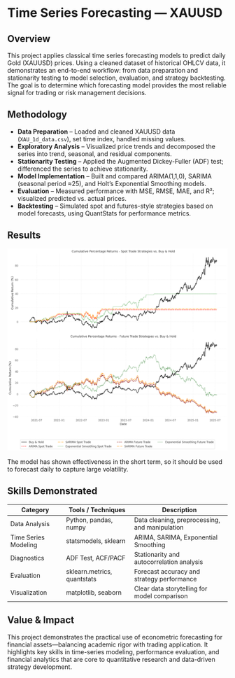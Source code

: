 # Time Series Forecasting — XAUUSD 

## Overview

This project applies classical time series forecasting models to predict daily Gold (XAUUSD) prices.
Using a cleaned dataset of historical OHLCV data, it demonstrates an end-to-end workflow: from data preparation and stationarity testing to model selection, evaluation, and strategy backtesting.
The goal is to determine which forecasting model provides the most reliable signal for trading or risk management decisions.

## Methodology

- **Data Preparation** – Loaded and cleaned XAUUSD data (`XAU_1d_data.csv`), set time index, handled missing values.
- **Exploratory Analysis** – Visualized price trends and decomposed the series into trend, seasonal, and residual components.
- **Stationarity Testing** – Applied the Augmented Dickey-Fuller (ADF) test; differenced the series to achieve stationarity.
- **Model Implementation** – Built and compared ARIMA(1,1,0), SARIMA (seasonal period ≈25), and Holt’s Exponential Smoothing models.
- **Evaluation** – Measured performance with MSE, RMSE, MAE, and R²; visualized predicted vs. actual prices.
- **Backtesting** – Simulated spot and futures-style strategies based on model forecasts, using QuantStats for performance metrics.

## Results


![XAUUSD Forecast Performance](image/download.png)

The model has shown effectiveness in the short term, so it should be used to forecast daily to capture large volatility. 

## Skills Demonstrated

| Category             | Tools / Techniques          | Description                                    |
| -------------------- | --------------------------- | ---------------------------------------------- |
| Data Analysis        | Python, pandas, numpy       | Data cleaning, preprocessing, and manipulation |
| Time Series Modeling | statsmodels, sklearn        | ARIMA, SARIMA, Exponential Smoothing           |
| Diagnostics          | ADF Test, ACF/PACF          | Stationarity and autocorrelation analysis      |
| Evaluation           | sklearn.metrics, quantstats | Forecast accuracy and strategy performance     |
| Visualization        | matplotlib, seaborn         | Clear data storytelling for model comparison   |

## Value & Impact

This project demonstrates the practical use of econometric forecasting for financial assets—balancing academic rigor with trading application.
It highlights key skills in time-series modeling, performance evaluation, and financial analytics that are core to quantitative research and data-driven strategy development.

